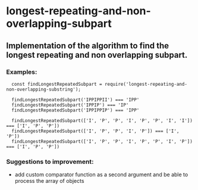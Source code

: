 # longest-repeating-and-non-overlapping-subpart
## Implementation of the algorithm to find the longest repeating and non overlapping subpart.

### Examples:

```
  const findLongestRepeatedSubpart = require('longest-repeating-and-non-overlapping-substring');

  findLongestRepeatedSubpart('IPPIPPII') === 'IPP'
  findLongestRepeatedSubpart('IPPIP') === 'IP'
  findLongestRepeatedSubpart('IPPIPPIP') === 'IPP'
  
  findLongestRepeatedSubpart(['I', 'P', 'P', 'I', 'P', 'P', 'I', 'I']) === ['I', 'P', 'P'])
  findLongestRepeatedSubpart(['I', 'P', 'P', 'I', 'P']) === ['I', 'P'])
  findLongestRepeatedSubpart(['I', 'P', 'P', 'I', 'P', 'P', 'I', 'P']) === ['I', 'P', 'P'])
```

### Suggestions to improvement:
  - add custom comparator function as a second argument and be able to process the array of objects
